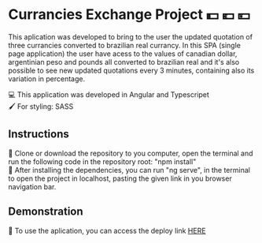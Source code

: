 # Currancies Exchange Project :dollar: :euro: 💴

This aplication was developed to bring to the user the updated quotation of three currancies converted to brazilian real currancy. 
In this SPA (single page application) the user have acess to the values of canadian dollar, argentinian peso and pounds all converted to brazilian real and it's also possible to see new updated quotations every 3 minutes, containing also its variation in percentage. 

:computer: This application was developed in Angular and Typescripet</br>
:paintbrush: For styling: SASS


## Instructions
:small_blue_diamond: Clone or download the repository to you computer, open the terminal and run the following code in the repository root: "npm install"</br>
:small_blue_diamond: After installing the dependencies, you can run "ng serve", in the terminal to open the project in localhost, pasting the given link in you browser navigation bar.

## Demonstration
:small_blue_diamond: To use the aplication, you can access the deploy link [HERE](https://currancy-exchange-frete-rapido.vercel.app/)</br>

